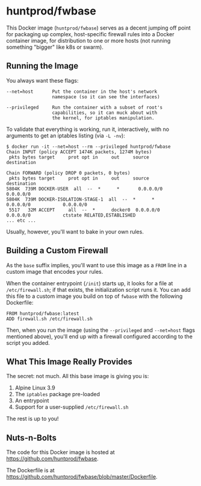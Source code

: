 huntprod/fwbase
===============

This Docker image (`huntprod/fwbase`) serves as a decent jumping
off point for packaging up complex, host-specific firewall rules
into a Docker container image, for distribution to one or more
hosts (not running something "bigger" like k8s or swarm).

Running the Image
-----------------

You always want these flags:

    --net=host       Put the container in the host's network
                     namespace (so it can see the interfaces)

    --privileged     Run the container with a subset of root's
                     capabilities, so it can muck about with
                     the kernel, for iptables manipulation.

To validate that everything is working, run it, interactively,
with no arguments to get an iptables listing (via `-L -nv`):

    $ docker run -it --net=host --rm --privileged huntprod/fwbase
    Chain INPUT (policy ACCEPT 1474K packets, 1274M bytes)
     pkts bytes target     prot opt in     out     source               destination

    Chain FORWARD (policy DROP 0 packets, 0 bytes)
     pkts bytes target     prot opt in     out     source               destination
    5804K  739M DOCKER-USER  all  --  *      *       0.0.0.0/0            0.0.0.0/0
    5804K  739M DOCKER-ISOLATION-STAGE-1  all  --  *      *       0.0.0.0/0            0.0.0.0/0
     5517   32M ACCEPT     all  --  *      docker0  0.0.0.0/0            0.0.0.0/0            ctstate RELATED,ESTABLISHED
    ... etc ...

Usually, however, you'll want to bake in your own rules.

Building a Custom Firewall
--------------------------

As the `base` suffix implies, you'll want to use this image as a
`FROM` line in a custom image that encodes your rules.

When the container entrypoint (`/init`) starts up, it looks for a
file at `/etc/firewall.sh`; if that exists, the initialization
script runs it.  You can add this file to a custom image you build
on top of `fwbase` with the following Dockerfile:

    FROM huntprod/fwbase:latest
    ADD firewall.sh /etc/firewall.sh

Then, when you run the image (using the `--privileged` and
`--net=host` flags mentioned above), you'll end up with a firewall
configured according to the script you added.

What This Image Really Provides
-------------------------------

The secret: not much.  All this base image is giving you is:

  1. Alpine Linux 3.9
  2. The `iptables` package pre-loaded
  3. An entrypoint
  4. Support for a user-supplied `/etc/firewall.sh`

The rest is up to you!

Nuts-n-Bolts
------------

The code for this Docker image is hosted at
<https://github.com/huntprod/fwbase>.

The Dockerfile is at
<https://github.com/huntprod/fwbase/blob/master/Dockerfile>.
